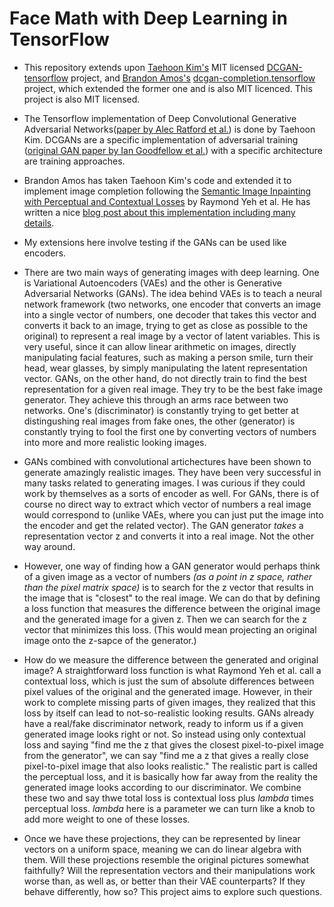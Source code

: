 # Face Math with Deep Learning in TensorFlow

+ This repository extends upon
  [Taehoon Kim's](http://carpedm20.github.io/) MIT licensed
  [DCGAN-tensorflow](https://github.com/carpedm20/DCGAN-tensorflow)
  project, and [Brandon Amos's](https://bamos.github.io/)
  [dcgan-completion.tensorflow](https://github.com/bamos/dcgan-completion.tensorflow)
  project, which extended the former one and is also MIT
  licenced. This project is also MIT licensed.

+ The Tensorflow implementation of Deep Convolutional Generative
  Adversarial
  Networks([paper by Alec Ratford et al.](https://arxiv.org/abs/1511.06434))
  is done by Taehoon Kim. DCGANs are a specific implementation of
  adversarial training
  ([original GAN paper by Ian Goodfellow et al.](https://arxiv.org/abs/1406.2661))
  with a specific architecture are training approaches.

+ Brandon Amos has taken Taehoon Kim's code and extended it to
  implement image completion following the
  [Semantic Image Inpainting with Perceptual and Contextual Losses](https://arxiv.org/abs/1607.07539)
  by Raymond Yeh et al. He has written a nice [blog post about this implementation including many details](http://bamos.github.io/2016/08/09/deep-completion/).

+ My extensions here involve testing if the GANs can be used like encoders.

+ There are two main ways of generating images with deep learning. One is Variational Autoencoders (VAEs) and the other is Generative Adversarial Networks (GANs). The idea behind VAEs is to teach a neural network framework (two networks, one encoder that converts an image into a single vector of numbers, one decoder that takes this vector and converts it back to an image, trying to get as close as possible to the original) to represent a real image by a vector of latent variables. This is very useful, since it can allow linear arithmetic on images, directly manipulating facial features, such as making a person smile, turn their head, wear glasses, by simply manipulating the latent representation vector. GANs, on the other hand, do not directly train to find the best representation for a given real image. They try to be the best fake image generator. They achieve this through an arms race between two networks. One's (discriminator) is constantly trying to get better at distingushing real images from fake ones, the other (generator) is constantly trying to fool the first one by converting vectors of numbers into more and more realistic looking images. 

+ GANs combined with convolutional artichectures have been shown to generate amazingly realistic images. They have been very successful in many tasks related to generating images. I was curious if they could work by themselves as a sorts of encoder as well. For GANs, there is of course no direct way to extract which vector of numbers a real image would correspond to (unlike VAEs, where you can just put the image into the encoder and get the related vector). The GAN generator *takes* a representation vector z and converts it into a real image. Not the other way around.

+ However, one way of finding how a GAN generator would perhaps think of a given image as a vector of numbers _(as a point in z space, rather than the pixel matrix space)_ is to search for the z vector that results in the image that is "closest" to the real image. We can do that by defining a loss function that measures the difference between the original image and the generated image for a given z. Then we can search for the z vector that minimizes this loss. (This would mean projecting an original image onto the z-sapce of the generator.)
 
+ How do we measure the difference between the generated and original image? A straightforward loss function is what Raymond Yeh et al. call a contextual loss, which is just the sum of absolute differences between pixel values of the original and the generated image. However, in their work to complete missing parts of given images, they realized that this loss by itself can lead to not-so-realistic looking results. GANs already have a real/fake discriminator network, ready to inform us if a given generated image looks right or not. So instead using only contextual loss and saying "find me the z that gives the closest pixel-to-pixel image from the generator", we can say "find me a z that gives a really close pixel-to-pixel image that also looks realistic." The realistic part is called the perceptual loss, and it is basically how far away from the reality the generated image looks according to our discriminator. We combine these two and say thwe total loss is contextual loss plus _lambda_ times perceptual loss. _lambda_ here is a parameter we can turn like a knob to add more weight to one of these losses.

+ Once we have these projections, they can be
  represented by linear vectors on a uniform space, meaning we can do
  linear algebra with them. Will these projections resemble the original pictures somewhat faithfully? Will the representation vectors and their manipulations work worse than, as well as, or better than their VAE counterparts? If they behave differently, how so? This project aims to explore such
  questions.

